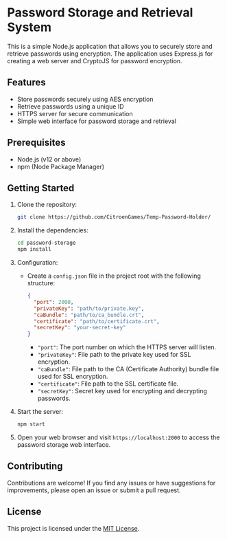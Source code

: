 # Password Storage and Retrieval System

This is a simple Node.js application that allows you to securely store and retrieve passwords using encryption. The application uses Express.js for creating a web server and CryptoJS for password encryption.

## Features

- Store passwords securely using AES encryption
- Retrieve passwords using a unique ID
- HTTPS server for secure communication
- Simple web interface for password storage and retrieval

## Prerequisites

- Node.js (v12 or above)
- npm (Node Package Manager)

## Getting Started

1. Clone the repository:

   ```bash
   git clone https://github.com/CitroenGames/Temp-Password-Holder/
   ```

2. Install the dependencies:

   ```bash
   cd password-storage
   npm install
   ```

3. Configuration:

   - Create a `config.json` file in the project root with the following structure:

     ```json
     {
       "port": 2000,
       "privateKey": "path/to/private.key",
       "caBundle": "path/to/ca_bundle.crt",
       "certificate": "path/to/certificate.crt",
       "secretKey": "your-secret-key"
     }
     ```

     - `"port"`: The port number on which the HTTPS server will listen.
     - `"privateKey"`: File path to the private key used for SSL encryption.
     - `"caBundle"`: File path to the CA (Certificate Authority) bundle file used for SSL encryption.
     - `"certificate"`: File path to the SSL certificate file.
     - `"secretKey"`: Secret key used for encrypting and decrypting passwords.

4. Start the server:

   ```bash
   npm start
   ```

5. Open your web browser and visit `https://localhost:2000` to access the password storage web interface.

## Contributing

Contributions are welcome! If you find any issues or have suggestions for improvements, please open an issue or submit a pull request.

## License

This project is licensed under the [MIT License](LICENSE).
